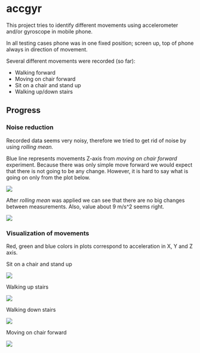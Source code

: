 # accgyr

This project tries to identify different movements using accelerometer and/or gyroscope in mobile phone.

In all testing cases phone was in one fixed position; screen up, top of phone always in direction of movement.

Several different movements were recorded (so far):

* Walking forward
* Moving on chair forward
* Sit on a chair and stand up
* Walking up/down stairs

## Progress

### Noise reduction
Recorded data seems very noisy, therefore we tried to get rid of noise by using *rolling  mean.*

Blue line represents movements Z-axis from *moving on chair forward* experiment.
Because there was only simple move forward we would expect that there is not going to be any change. However, it is hard to say what is going on only from the plot below.

<img src="http://i.imgur.com/wpRdqNu.png?1" />

After *rolling mean* was applied we can see that there are no big changes between measurements. Also, value about 9 m/s^2 seems right.

<img src="http://i.imgur.com/WpR7sED.png?1" />

### Visualization of movements
Red, green and blue colors in plots correspond to acceleration in X, Y and Z axis.

Sit on a chair and stand up

<img src="http://i.imgur.com/DWxI8fV.png?1" />

Walking up stairs

<img src="http://i.imgur.com/vy9GIxK.png?1" />

Walking down stairs

<img src="http://i.imgur.com/2mdu1J9.png?1" />

Moving on chair forward

<img src="http://i.imgur.com/dWd1T6H.png?1" />
